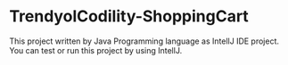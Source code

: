 # TrendyolCodility-ShoppingCart

This project written by Java Programming language as IntellJ IDE project.
You can test or run this project by using IntellJ.

